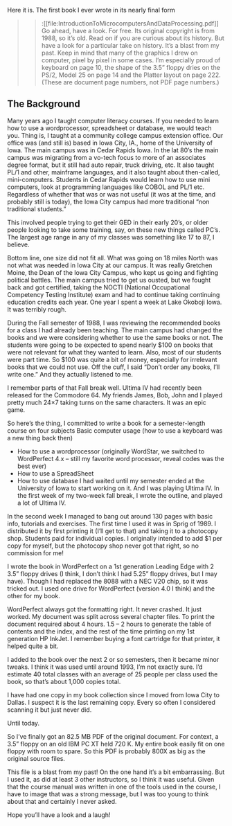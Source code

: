 Here it is. The first book I ever wrote in its nearly final form
>> :[[file:IntroductionToMicrocomputersAndDataProcessing.pdf]]
Go ahead, have a look. For free. Its original copyright is from 1988, so it’s old. Read on if you are curious about its history. But have a look for a particular take on history. It’s a blast from my past. Keep in mind that many of the graphics I drew on computer, pixel by pixel in some cases. I’m especially proud of keyboard on page 10, the shape of the 3.5” floppy dries on the PS/2, Model 25 on page 14 and the Platter layout on page 222. (These are document page numbers, not PDF page numbers.)

## The Background
Many years ago I taught computer literacy courses. If you needed to learn how to use a wordprocessor, spreadsheet or database, we would teach you. Thing is, I taught at a community college campus extension office. Our office was (and still is) based in Iowa City, IA., home of the University of Iowa.
The main campus was in Cedar Rapids Iowa. In the lat 80’s the main campus was migrating from a vo-tech focus to more of an associates degree format, but it still had auto repair, truck driving, etc. It also taught PL/1 and other, mainframe languages, and it also taught about then-called, mini-computers. Students in Cedar Rapids would learn how to use mini computers, look at programming languages like COBOL and PL/1 etc. Regardless of whether that was or was not useful (it was at the time, and probably still is today), the Iowa City campus had more traditional “non traditional students.”

This involved people trying to get their GED in their early 20’s, or older people looking to take some training, say, on these new things called PC’s. The largest age range in any of my classes was something like 17 to 87, I believe.

Bottom line, one size did not fit all. What was going on 18 miles North was not what was needed in Iowa City at our campus. It was really Gretchen Moine, the Dean of the Iowa City Campus, who kept us going and fighting political battles. The main campus tried to get us ousted, but we fought back and got certified, taking the NOCTI (National Occupational Competency Testing Institute) exam and had to continue taking continuing education credits each year. One year I spent a week at Lake Okoboji Iowa. It was terribly rough.

During the Fall semester of 1988, I was reviewing the recommended books for a class I had already been teaching. The main campus had changed the books and we were considering whether to use the same books or not. The students were going to be expected to spend nearly $100 on books that were not relevant for what they wanted to learn. Also, most of our students were part time. So $100 was quite a bit of money, especially for irrelevant books that we could not use. Off the cuff, I said “Don’t order any books, I’ll write one.” And they actually listened to me.

I remember parts of that Fall break well. Ultima IV had recently been released for the Commodore 64. My friends James, Bob, John and I played pretty much 24×7 taking turns on the same characters. It was an epic game.

So here’s the thing, I committed to write a book for a semester-length course on four subjects
Basic computer usage (how to use a keyboard was a new thing back then)
* How to use a wordprocessor (originally WordStar, we switched to WordPerfect 4.x – still my favorite word processor, reveal codes was the best ever)
* How to use a SpreadSheet
* How to use database
I had waited until my semester ended at the University of Iowa to start working on it. And I was playing Ultima IV. In the first week of my two-week fall break, I wrote the outline, and played a lot of Ultima IV.

In the second week I managed to bang out around 130 pages with basic info, tutorials and exercises. The first time I used it was in Sprig of 1989. I distributed it by first printing it (I’ll get to that) and taking it to a photocopy shop. Students paid for individual copies. I originally intended to add $1 per copy for myself, but the photocopy shop never got that right, so no commission for me!

I wrote the book in WordPerfect on a 1st generation Leading Edge with 2 3.5” floppy drives (I think, I don’t think I had 5.25” floppy drives, but I may have). Though I had replaced the 8088 with a NEC V20 chip, so it was tricked out. I used one drive for WordPerfect (version 4.0 I think) and the other for my book.

WordPerfect always got the formatting right. It never crashed. It just worked. My document was split across several chapter files. To print the document required about 4 hours. 1.5 – 2 hours to generate the table of contents and the index, and the rest of the time printing on my 1st generation HP InkJet. I remember buying a font cartridge for that printer, it helped quite a bit.

I added to the book over the next 2 or so semesters, then it became minor tweaks. I think it was used until around 1993, I’m not exactly sure. I’d estimate 40 total classes with an average of 25 people per class used the book, so that’s about 1,000 copies total.

I have had one copy in my book collection since I moved from Iowa City to Dallas. I suspect it is the last remaining copy. Every so often I considered scanning it but just never did.

Until today.

So I’ve finally got an 82.5 MB PDF of the original document. For context, a 3.5” floppy on an old IBM PC XT held 720 K. My entire book easily fit on one floppy with room to spare. So this PDF is probably 800X as big as the original source files.

This file is a blast from my past! On the one hand it’s a bit embarrassing. But I used it, as did at least 3 other instructors, so I think it was useful. Given that the course manual was written in one of the tools used in the course, I have to image that was a strong message, but I was too young to think about that and certainly I never asked.

Hope you’ll have a look and a laugh!